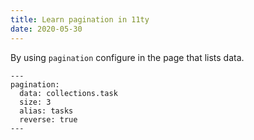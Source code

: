 ```yaml
---
title: Learn pagination in 11ty
date: 2020-05-30
---
```



By using `pagination` configure in the page that lists data.

```
---
pagination:
  data: collections.task
  size: 3
  alias: tasks
  reverse: true
---
```
